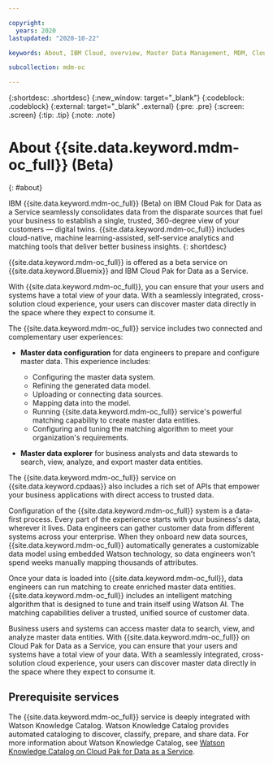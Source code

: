 ```yaml
---

copyright:
  years: 2020
lastupdated: "2020-10-22"

keywords: About, IBM Cloud, overview, Master Data Management, MDM, Cloud Pak for Data as a Service

subcollection: mdm-oc

---
```


{:shortdesc: .shortdesc}
{:new_window: target="_blank"}
{:codeblock: .codeblock}
{:external: target="_blank" .external}
{:pre: .pre}
{:screen: .screen}
{:tip: .tip}
{:note: .note}

# About {{site.data.keyword.mdm-oc_full}} (Beta)
{: #about}

IBM {{site.data.keyword.mdm-oc_full}} (Beta) on IBM Cloud Pak for Data as a Service seamlessly consolidates data from the disparate sources that fuel your business to establish a single, trusted, 360-degree view of your customers — digital twins. {{site.data.keyword.mdm-oc_full}} includes cloud-native, machine learning-assisted, self-service analytics and matching tools that deliver better business insights. 
{: shortdesc}

{{site.data.keyword.mdm-oc_full}} is offered as a beta service on {{site.data.keyword.Bluemix}} and IBM Cloud Pak for Data as a Service. 

With {{site.data.keyword.mdm-oc_full}}, you can ensure that your users and systems have a total view of your data. With a seamlessly integrated, cross-solution cloud experience, your users can discover master data directly in the space where they expect to consume it.

The {{site.data.keyword.mdm-oc_full}} service includes two connected and complementary user experiences: 

- **Master data configuration** for data engineers to prepare and configure master data. This experience includes:
    - Configuring the master data system.
    - Refining the generated data model.
    - Uploading or connecting data sources.
    - Mapping data into the model.
    - Running {{site.data.keyword.mdm-oc_full}} service's powerful matching capability to create master data entities.
    - Configuring and tuning the matching algorithm to meet your organization's requirements.

- **Master data explorer** for business analysts and data stewards to search, view, analyze, and export master data entities.

The {{site.data.keyword.mdm-oc_full}} service on {{site.data.keyword.cpdaas}} also includes a rich set of APIs that empower your business applications with direct access to trusted data.

Configuration of the {{site.data.keyword.mdm-oc_full}} system is a data-first process. Every part of the experience starts with your business's data, wherever it lives. Data engineers can gather customer data from different systems across your enterprise. When they onboard new data sources, {{site.data.keyword.mdm-oc_full}} automatically generates a customizable data model using embedded Watson technology, so data engineers won't spend weeks manually mapping thousands of attributes.

Once your data is loaded into {{site.data.keyword.mdm-oc_full}}, data engineers can run matching to create enriched master data entities. {{site.data.keyword.mdm-oc_full}} includes an intelligent matching algorithm that is designed to tune and train itself using Watson AI. The matching capabilities deliver a trusted, unified source of customer data.

Business users and systems can access master data to search, view, and analyze master data entities. With {{site.data.keyword.mdm-oc_full}} on Cloud Pak for Data as a Service, you can ensure that your users and systems have a total view of your data. With a seamlessly integrated, cross-solution cloud experience, your users can discover master data directly in the space where they expect to consume it.

## Prerequisite services

The {{site.data.keyword.mdm-oc_full}} service is deeply integrated with Watson Knowledge Catalog. Watson Knowledge Catalog provides automated cataloging to discover, classify, prepare, and share data. For more information about Watson Knowledge Catalog, see [Watson Knowledge Catalog on Cloud Pak for Data as a Service](https://dataplatform.cloud.ibm.com/docs/content/wsj/landings/wkc.html?audience=wdp&context=cpdaas).

